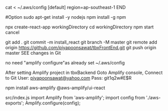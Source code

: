 cat <<END > ~/.aws/config
[default]
region=ap-southeast-1
END

#Option
sudo apt-get install -y nodejs
npm install -g npm

npx create-react-app workingDirectory
cd workingDirectory
npm start
cancel

git add .
git commit -m install_react
git branch -M master
git remote add origin https://github.com/piyapoonsawat/tbxFrontEnd.git
git push origin master
SEE changes in Git

no need "amplify configure"as already set ~/.aws/config

After setting Amplify project in tbxBackend
Goto Amplify console,
Connect to Git
User: piyapoonsawat@yahoo.com
Pass: git1q2w#E$R

npm install aws-amplify @aws-amplify/ui-react

src/index.js
import Amplify from 'aws-amplify';
import config from './aws-exports';
Amplify.configure(config);




